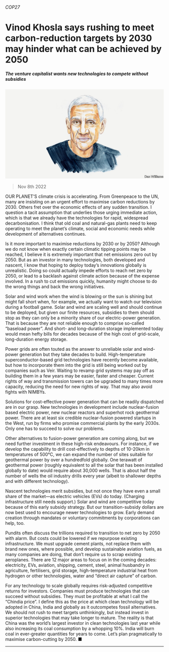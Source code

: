 ###### COP27

# Vinod Khosla says rushing to meet carbon-reduction targets by 2030 may hinder what can be achieved by 2050 

##### The venture capitalist wants new technologies to compete without subsidies 

![image](images/20221105_BID002.jpg) 

> Nov 8th 2022 

OUR PLANET’S climate crisis is accelerating. From Greenpeace to the UN, many are insisting on an urgent effort to maximise carbon reductions by 2030. Others fret over the economic effects of any sudden transition. I question a tacit assumption that underlies those urging immediate action, which is that we already have the technologies for rapid, widespread decarbonisation. I think that old coal and natural-gas plants need to keep operating to meet the planet’s climate, social and economic needs while development of alternatives continues. 

Is it more important to maximise reductions by 2030 or by 2050? Although we do not know when exactly certain climatic tipping points may be reached, I believe it is extremely important that net emissions zero out by 2050. But as an investor in many technologies, both developed and nascent, I know that hoping to deploy today’s innovations globally is unrealistic. Doing so could actually impede efforts to reach net zero by 2050, or lead to a backlash against climate action because of the expense involved. In a rush to cut emissions quickly, humanity might choose to do the wrong things and back the wrong initiatives.

Solar and wind work when the wind is blowing or the sun is shining but might fall short when, for example, we actually want to watch our television during a football game. Solar and wind are scaling well and should continue to be deployed, but given our finite resources, subsidies to them should stop as they can only be a minority share of our electric-power generation. That is because they are not reliable enough to comprise so-called “baseload power”. And short- and long-duration storage implemented today would mean hefty bills for decades because of the high cost of grid-scale, long-duration energy storage.

Power grids are often touted as the answer to unreliable solar and wind-power generation but they take decades to build. High-temperature superconductor-based grid technologies have recently become available, but how to incorporate them into the grid is still being worked out by companies such as Veir. Waiting to revamp grid systems may pay off as building them in a few years may be easier, faster and cheaper. Current rights of way and transmission towers can be upgraded to many times more capacity, reducing the need for new rights of way. That may also avoid fights with NIMBYs.

Solutions for cost-effective power generation that can be readily dispatched are in our grasp. New technologies in development include nuclear-fusion based electric power, new nuclear reactors and superhot rock geothermal power. There are at least six credible nuclear-fusion powered startups in the West, run by firms who promise commercial plants by the early 2030s. Only one has to succeed to solve our problems.

Other alternatives to fusion-power generation are coming along, but we need further investment in these high-risk endeavours. For instance, if we develop the capability to drill cost-effectively to depths of 10-20km in temperatures of 500°C, we can expand the number of sites suitable for geothermal power by over a hundredfold globally. One terawatt of geothermal power (roughly equivalent to all the solar that has been installed globally to date) would require about 30,000 wells. That is about half the number of wells the oil industry drills every year (albeit to shallower depths and with different technology). 

Nascent technologies merit subsidies, but not once they have even a small share of the market—as electric vehicles (EVs) do today. (Charging infrastructure still needs support.) Solar and wind are competitive today because of this early subsidy strategy. But our transition-subsidy dollars are now best used to encourage newer technologies to grow. Early demand creation through mandates or voluntary commitments by corporations can help, too.

Pundits often discuss the trillions required to transition to net zero by 2050 with alarm. But costs could be lowered if we repurpose existing infrastructure. We must upgrade cement plants, not replace them with brand new ones, where possible, and develop sustainable aviation fuels, as many companies are doing, that don’t require us to scrap existing aeroplanes. There are 12 major areas to focus on in the coming decades: electricity, EVs, aviation, shipping, cement, steel, animal husbandry in agriculture, fertilisers, grid storage, high-temperature industrial heat from hydrogen or other technologies, water and “direct air capture” of carbon.

For any technology to scale globally requires risk-adjusted competitive returns for investors. Companies must produce technologies that can succeed without subsidies. They must be profitable at what I call the “Chindia price”. I define this as the price at which clean technology will be adopted in China, India and globally as it outcompetes fossil alternatives. We should not rush to meet targets unthinkingly, but instead invest in superior technologies that may take longer to mature. The reality is that China was the world’s largest investor in clean technologies last year while also increasing its coal consumption by a whopping 10%. India will burn coal in ever-greater quantities for years to come. Let’s plan pragmatically to maximise carbon-cutting by 2050. ■

_______________


